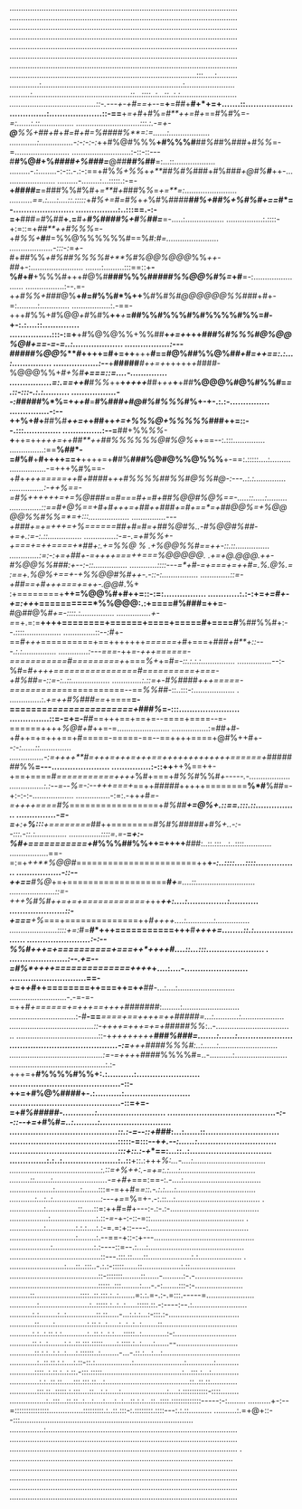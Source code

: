 ....................................................................................................
....................................................................................................
....................................................................................................
....................................................................................................
....................................................................................................
....................................................................................................
....................................................................................................
..................................................................................:::.....:.........
.............:..............................................................:*......................
.........:...........................................::...::::..:...::..:.:.........................
......................................::-.---+-+#==+-*-=**+**=##+**#+*+=+.......::..................
..............:....................::-==**+*=+#*+#%*=#**++=#+*==#%*#*%=*-=:......:.::...............
 ............................:::.:.-=+-**@**%***%+##*+*#+*#=#+#=%####%**=:=......:..................
............:...............-:-:-:-:*++#%@#%%%**+#%%%#**##*%#*#%###+#*%%*=-=........................
..........................:-::-::---#**#%@#+%*####+%##*#*=***@##**#*#%#*#**=:...::..................
 .........-.:........-:-::.-.:-:==+#%*%+%%*+*+**##%#%*###+#%##*#+@#%**#***++-.......................
 .........-........:...:::::.:-=-**+##*##=***=###%%#%#+*=**#+*###%*%*=*+=**=:.......................
..........==.:....:....::.:::::*+*#%+=#=#%*+*+*%#%####**#*#%+##%+%#%#+==*#*=-.......................
 ................:..:::==.-:-=+**###*=#*%##**+.=**#*+**#%####%+#**%**##=***=-.....:.................
 ................:.::::-+:=::=+*##**++#%%%*=-+#*%%+***#**#=%%@%%%%%%#==%#*:#=.......................
...................-:::*-*:*=*+*-#+*##*%%*+#%##%%%%#+**%#%@@%@@@*%%*++-##*+-:.......................
 .......:.........:::==::+**-%#+#**+%%%#+++#@%#**###%%%##*###%%@@%#%=*+#**=-:.......................
 .................:--.=-+*+#%%+###*@%**+#=#%%#*%++**%#%*#%#@@@@@@%%##*#+#+-=:.........:.............
 .................:.-==-+++#%%+#%@@*+#*%#%**++***+***=##%%#%%%#%#%%%%#%%=#-+-:.:....::..............
 ................:::-:=+**+#%@%@%%+%%##**+*+=+*+++****###%#%%%#@%@@%@#+=*=-=-=..:...................
 .................:---#*###*#%@@%****#*++++=#+=++**+++**#==#@%##%%@%#*#+#=++==:.:...:...............
 .................:--***+**#####***#***++=*+*+++++*+*###*#-*%@@@%%+*#+%#**+===::=....-..............
 ................=:.==++#**#%%*++**+*++++***##+*++***+**+##**%@@@%#@%#%%*#*=*=.::-:::-.:.:..........
 .................--:#####*%*%=+*****++#***=**#%#*******##*+#*@#%#%%%*#%****+-+-.:.:-...............
 ...............-:--++%+#+**##%#****+*+=+*+**#**#++******+=+*%%%@+%%%%%*###++=::--.:::..............
 ...............:--=**##+%%*%%-***+**++=++****+++=++*##**++*##%%%%%%@#%@*%*++==--:.:::..............
 ...............:==**%##*-=#%#**+**#++++==+**++++=+**#**#%**###%@#@%%@%%%**+-==:.:::::....:.........
................-=+++%#%==-+*#*+*+++=====++*#*+####*+*++*#*%%%%##%%#@%%#@***-:---..:.:..............
...............:-+*+%=**=-*=#%+*+*++++=+=*%@#**##==*#*===#+=*#*+##%@@#%@%**==-.....::.....:.........
 ..............::=*=#+@%*==*+#+*#*+++=+##++*###+=#+==*=+##@@%=**+%@@@@%%#%%=*=+:::..................
 ...............---+**###+**=*+*=+++=**+%*======##+#=#=+##%@#%..-#%@@#%##-+=+.:=-:.::...............
 ..............:-=-.=*+#%%*+-*+*===+=+*+====+*##+:.+**=**%%@ % .*+%@@%*%*#==++*-::.::...............
 .............:=:-:*+=+##+*-=++++===++===*%@@@@@.  .+*=*+@.@@@.++-*#%@@%%###:*+--:-::...............
 ............::::---*=*+#**-**=+===+=++#=.%.@%.*=   :==+.%@%*+==+-+%%@@#%#*++-.-::-:................
 .............::=-+*##***==+#++*+===+=++-.@@*#.%+   :+========+**++=%@@%#+#++=::-:=:................
............:.:-:+=*+=#+-+=:++*+==========*%%@@@:.:+====#%###=++=**-#@##@%*#+=-::::.:...............
 ...............+-=*=+.=:=**++++========+======+====+=====*#*+====#**%##%%#+:--.::::................
..............::--*:#*+-==*#+++*==========+==+++++++*======+#*+===+##*#+#**+::---.:.:...............
 .............:---===*-++*=*-*+++======-===========#=========+*+===*%+*+=#*=-::.:.:.:...............
 ...............--*:-%#=*#++****++================#==========+===-+#%##=*-::=-:..::.................
 .............:.::=+-#%*#*###*+++=====-==========*============--==*%%##*-::..:::-:..................
. ..............:.*+=++#%###==*+====**=-=======*================+*###*%*=-:::.......................
 ...............::=-=+=-**##==+++==+==+=--====+====--=-======++++*%@#+#*++=-=.......................
 ................:=##+#-+#++=+=+++==+#=====-=====-==--==++++====+@#%++#+*--:-:......::..............
 ...............-:=++++**#=+++=+++=+++==+++++++++++++======+*###*####*%%**=---......................
...............:-::++**++%==++-+==+====#*===========++++*%#+===+#*%%*#%%#*+-----.-..................
...............:.:--=*--*%=-:--+++===+*==++*#####*+++++========**%*#**%##=-+:-:-:-..................
...............-:=:.-++*+*#*=-=++++====#%*=================+*#%##**+=@%+.::==.:::.::................
 ...............-=-=**+:+**%:::**+========*##++========*#%#%#*#*###+#%+..-:--:::.-::.:..............
 ..............::::=.=*-**=*+:-%#+===========+*#%%%##%%++=++++***##*#:..::.:::...:..::::............
.................==-=:=+*++**%@@#*=======================++**+******-:..::::....::::................
 .................-::--++*==**#%@*+=+===================**#*+******=....::..........................
  ....................::=-*+++%#%#++=+=+============*+*++******+**+:....:...............:...........
 .....................::-+=*==**+%*===+==============++****#*+++*+*....:............:...............
 .....................::::+=:*#=**#*+++===========+++**#*****+++*+=........::.:.....................
........................:-:*-*-*%*%#*+++=+==========+===++*+++**+#....::...:::......................
. ......................:--.+=*--=*#%*++++==============++++*****+....:....-........................
.............................==-+=+*+#*++========++===++=+*+***##-...:....:.........................
  .........................-.-=-=-=++#*+======+=+++==++++*#######:........:.........................
 .............................:-#**-==***====+==++++=++**#**####=...:...........:...................
.....................................::-++++=+++=+=+***#*####%%*:..-................................
.. ....................................::-+*++++++++****###%###=.......:......:.....................
.........................................-:=****+++***####%%%#*:..:......:..........................
 .........................................:=-=+++*+*####*%%%%#=..-..........:.......................
..........................................:.:-+++=+**#%%%%#%%+:.:..........:........................
..........................................-::-++=+*#*%@%####+-.:..........:.........................
 ..........................................-::=+=-=+#*%#####-............:..........................
  .........................................-:--::--+=+*#%#*=..:.........:...........................
 .........................................::.:-=--::+*#*#*#:...:......::............................
.........................................:::::-=:::--+****+.--:......:..............................
  .........................................:::+*::.:-+****==:...::..:...............................
..............:.:..:.....................:..::**+::.:+++*%:...-....:................................
 ........................................:.::=+%++:.-=***+=:.:....:.................................
 .........::.......:........................-=+*#+*===:==-:.-....:..................................
 ...................:...........:.......:::=-=++#=*=::.-.:.:....:...................................
 ...........:...:..:.....................:---+=*=%=+-.-:.::...:.....................................
 . ...............:..............::.....::=:++#=#+---:-.:-.:-.......................................
  .................:....................:.::-*=*-+-:-::-=::.........................................
. ...............:.............:.:.:....:.:-=.=:+::----:............................................
  .............................:........:.--==-+::-:+---............................................
  ..................:..................:.:----::=--.:....:..........................................
........................................::---.:::.::.....::...................:.:...................
. ........................:....::..:::..-.:.:-:::::......::.................:.::....................
.......................................::-:::::::........::......-.........:-.-.....................
.......................................:::::..:::........:....-.-:.......:::-:-.....................
  .........::....................::::..::.:::.:..:.......=:.:.=-.:-.=:::.-----=.....................
............:......................:..:::::.:..:..:.....:::::.::.-:----:--.:........................
 ..........:.:........:..:.............::.::.....-...:.:.:...:-:::.:-...............................
...........::......:..............:.::.:..:.....:..:..:..:.......::.................................
 ..........:.:..:.::.:.:...........:..::.:..:.:....:::::..:...........:-:...........................
 ..........::.:..:.......:.:..::.:::.:::::......:.::::.:..:.....:......--...........................
...........::.:.:..:.:..:....:.::::::..:........-...-.::.:...:...:..................................
............:..::.::.:.:....:.::-::.:................:......................:............:..........
...........::::..:.::.:..:.::.-:::.:::::...................................:...:::.:...:............
.............:.:..::.::.....:::.:::.::...:.....................................::..::.::............
............:::.::..:::::.:.:::....::...:.:.....:....................:....:.:::::::::::-::::........
................:..:::...::.::..:...:....:....:..:...::.:.:...::..::::.:::::::::::::-----:-:........
..........+-:--=:::::::::::::::...............:::::::::.:..::.:::-:.::::::::.::::---:.:.::..........
 ..........:.=+@+::--:::............................................................................
...............:....................................................................................
....................................................................................................
....................................................................................................
. ..................................................................................................
....................................................................................................
....................................................................................................
....................................................................................................
....................................................................................................
